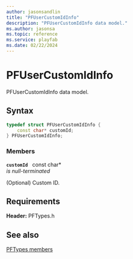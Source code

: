 ```yaml
---
author: jasonsandlin
title: "PFUserCustomIdInfo"
description: "PFUserCustomIdInfo data model."
ms.author: jasonsa
ms.topic: reference
ms.service: playfab
ms.date: 02/22/2024
---
```


# PFUserCustomIdInfo  

PFUserCustomIdInfo data model.  

## Syntax  
  
```cpp
typedef struct PFUserCustomIdInfo {  
    const char* customId;  
} PFUserCustomIdInfo;  
```
  
### Members  
  
**`customId`** &nbsp; const char*  
*is null-terminated*  
  
(Optional) Custom ID.
  
  
## Requirements  
  
**Header:** PFTypes.h
  
## See also  
[PFTypes members](../pftypes_members.md)  

  
  
